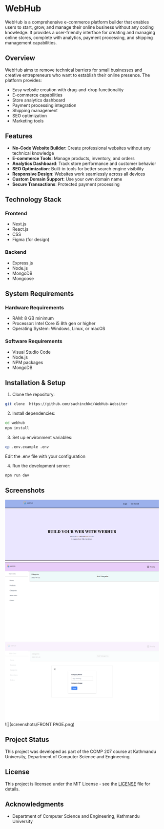 # WebHub

WebHub is a comprehensive e-commerce platform builder that enables users to start, grow, and manage their online business without any coding knowledge. It provides a user-friendly interface for creating and managing online stores, complete with analytics, payment processing, and shipping management capabilities.

## Overview

WebHub aims to remove technical barriers for small businesses and creative entrepreneurs who want to establish their online presence. The platform provides:

- Easy website creation with drag-and-drop functionality
- E-commerce capabilities
- Store analytics dashboard
- Payment processing integration
- Shipping management
- SEO optimization
- Marketing tools

## Features

- **No-Code Website Builder**: Create professional websites without any technical knowledge
- **E-commerce Tools**: Manage products, inventory, and orders
- **Analytics Dashboard**: Track store performance and customer behavior
- **SEO Optimization**: Built-in tools for better search engine visibility
- **Responsive Design**: Websites work seamlessly across all devices
- **Custom Domain Support**: Use your own domain name
- **Secure Transactions**: Protected payment processing

## Technology Stack

### Frontend
- Next.js
- React.js
- CSS
- Figma (for design)

### Backend
- Express.js
- Node.js
- MongoDB
- Mongoose

## System Requirements

### Hardware Requirements
- RAM: 8 GB minimum
- Processor: Intel Core i5 8th gen or higher
- Operating System: Windows, Linux, or macOS

### Software Requirements
- Visual Studio Code
- Node.js
- NPM packages
- MongoDB

## Installation & Setup

1. Clone the repository:
```bash
git clone  https://github.com/sachinchkd/WebHub-Websiter
```

2. Install dependencies:
```bash
cd webhub
npm install
```

3. Set up environment variables:
```bash
cp .env.example .env
```
Edit the .env file with your configuration

4. Run the development server:
```bash
npm run dev
```

## Screenshots

![Frontpage](screenshots/a.png)
![Dashboardpage](screenshots/b.png)
![](screenshots/c.png)
![](screenshots/FRONT PAGE.png)



## Project Status

This project was developed as part of the COMP 207 course at Kathmandu University, Department of Computer Science and Engineering.

## License

This project is licensed under the MIT License - see the [LICENSE](LICENSE) file for details.



## Acknowledgments

- Department of Computer Science and Engineering, Kathmandu University
